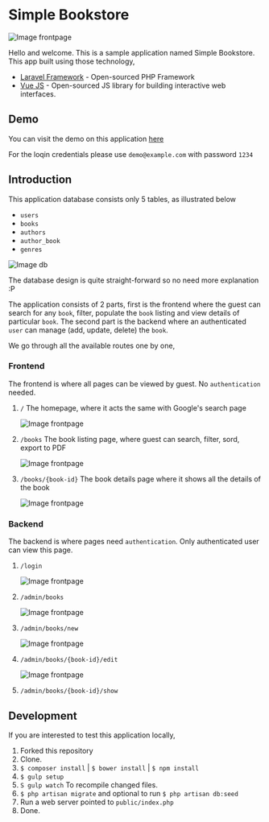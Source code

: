 # Simple Bookstore

![Image frontpage](resources/screenshots/frontpage.png)

Hello and welcome. This is a sample application named Simple Bookstore. This app built using those technology,

- [Laravel Framework](https://github.com/laravel/laravel) - Open-sourced PHP Framework
- [Vue JS](https://github.com/vuejs/vue) - Open-sourced JS library for building interactive web interfaces.

## Demo

You can visit the demo on this application [here](http://bookstore.3kupang.com)

For the loqin credentials please use `demo@example.com` with password `1234`

## Introduction

This application database consists only 5 tables, as illustrated below
 - `users`
 - `books`
 - `authors`
 - `author_book`
 - `genres`
 
![Image db](resources/screenshots/database.png)
 
The database design is quite straight-forward so no need more explanation :P
 
The application consists of 2 parts, first is the frontend where the guest can search for any `book`, filter, populate the `book` listing and view details of particular `book`. The second part is the backend where an authenticated `user` can manage (add, update, delete) the `book`.
 
We go through all the available routes one by one,
 
### Frontend

The frontend is where all pages can be viewed by guest. No `authentication` needed.

1. `/` The homepage, where it acts the same with Google's search page
 
    ![Image frontpage](resources/screenshots/frontpage.png)
     
2. `/books` The book listing page, where guest can search, filter, sord, export to PDF
 
    ![Image frontpage](resources/screenshots/book-listing.png)
 	 
3. `/books/{book-id}` The book details page where it shows all the details of the book
 
    ![Image frontpage](resources/screenshots/book-details.png)
     
### Backend

The backend is where pages need `authentication`. Only authenticated user can view this page.

1. `/login`

    ![Image frontpage](resources/screenshots/login-page.png)
 
2. `/admin/books`
 
    ![Image frontpage](resources/screenshots/admin-books.png)
 	
3. `/admin/books/new`
 
 	![Image frontpage](resources/screenshots/admin-new.png)
 	
4. `/admin/books/{book-id}/edit`
 
    ![Image frontpage](resources/screenshots/admin-new.png)
 	
5. `/admin/books/{book-id}/show`
 
     
## Development
 
If you are interested to test this application locally,
 
 1. Forked this repository
 2. Clone.
 3. `$ composer install` | `$ bower install` | `$ npm install`
 4. `$ gulp setup`
 5. `S gulp watch` To recompile changed files.
 6. `$ php artisan migrate` and optional to run `$ php artisan db:seed`
 7. Run a web server pointed to `public/index.php`
 8. Done.